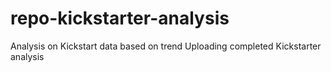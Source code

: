 # repo-kickstarter-analysis
Analysis on Kickstart data based on trend
Uploading completed Kickstarter analysis
